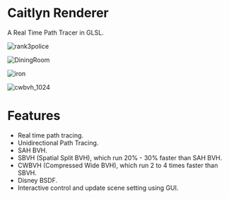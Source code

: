 # Caitlyn Renderer
A Real Time Path Tracer in GLSL.

![rank3police](https://github.com/AlerianEmperor/CaitlynRenderer/assets/93391908/aa5cb991-f7e8-4580-9e90-1ef116486bd6)

![DiningRoom](https://github.com/AlerianEmperor/CaitlynRenderer/assets/93391908/6992d4d8-f3e8-49da-92aa-c0be57f0d19b)

![iron](https://github.com/AlerianEmperor/CaitlynRenderer/assets/93391908/dbf68cb0-7664-4114-be96-e84a4a20db7f)

![cwbvh_1024](https://github.com/AlerianEmperor/CaitlynRenderer/assets/93391908/f0617806-9d95-4353-9f7c-41e94c25aec8)

# Features
- Real time path tracing.
- Unidirectional Path Tracing.
- SAH BVH.
- SBVH (Spatial Split BVH), which run 20% - 30% faster than SAH BVH.
- CWBVH (Compressed Wide BVH), which run 2 to 4 times faster than SBVH.
- Disney BSDF.
- Interactive control and update scene setting using GUI.
